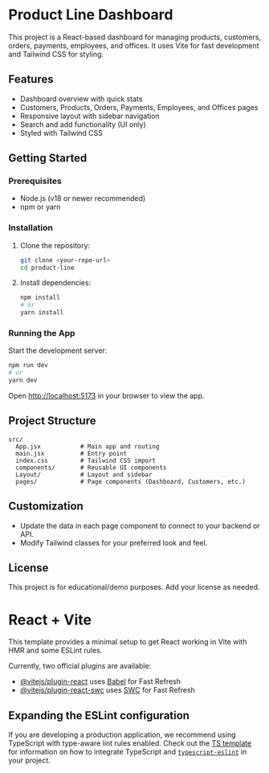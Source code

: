# Product Line Dashboard

This project is a React-based dashboard for managing products, customers, orders, payments, employees, and offices. It uses Vite for fast development and Tailwind CSS for styling.

## Features
- Dashboard overview with quick stats
- Customers, Products, Orders, Payments, Employees, and Offices pages
- Responsive layout with sidebar navigation
- Search and add functionality (UI only)
- Styled with Tailwind CSS

## Getting Started

### Prerequisites
- Node.js (v18 or newer recommended)
- npm or yarn

### Installation
1. Clone the repository:
   ```sh
   git clone <your-repo-url>
   cd product-line
   ```
2. Install dependencies:
   ```sh
   npm install
   # or
   yarn install
   ```

### Running the App
Start the development server:
```sh
npm run dev
# or
yarn dev
```

Open [http://localhost:5173](http://localhost:5173) in your browser to view the app.

## Project Structure
```
src/
  App.jsx           # Main app and routing
  main.jsx          # Entry point
  index.css         # Tailwind CSS import
  components/       # Reusable UI components
  Layout/           # Layout and sidebar
  pages/            # Page components (Dashboard, Customers, etc.)
```

## Customization
- Update the data in each page component to connect to your backend or API.
- Modify Tailwind classes for your preferred look and feel.

## License
This project is for educational/demo purposes. Add your license as needed.

# React + Vite

This template provides a minimal setup to get React working in Vite with HMR and some ESLint rules.

Currently, two official plugins are available:

- [@vitejs/plugin-react](https://github.com/vitejs/vite-plugin-react/blob/main/packages/plugin-react) uses [Babel](https://babeljs.io/) for Fast Refresh
- [@vitejs/plugin-react-swc](https://github.com/vitejs/vite-plugin-react/blob/main/packages/plugin-react-swc) uses [SWC](https://swc.rs/) for Fast Refresh

## Expanding the ESLint configuration

If you are developing a production application, we recommend using TypeScript with type-aware lint rules enabled. Check out the [TS template](https://github.com/vitejs/vite/tree/main/packages/create-vite/template-react-ts) for information on how to integrate TypeScript and [`typescript-eslint`](https://typescript-eslint.io) in your project.
